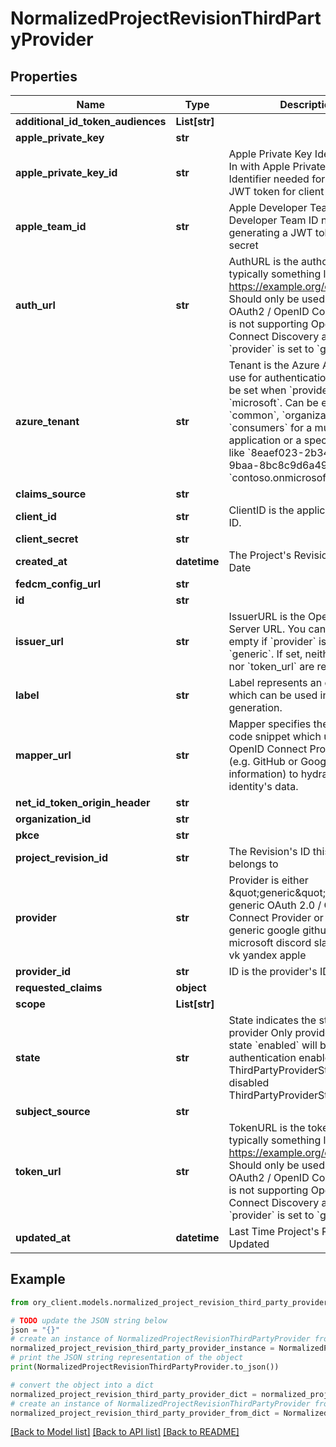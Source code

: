 # NormalizedProjectRevisionThirdPartyProvider


## Properties

Name | Type | Description | Notes
------------ | ------------- | ------------- | -------------
**additional_id_token_audiences** | **List[str]** |  | [optional] 
**apple_private_key** | **str** |  | [optional] 
**apple_private_key_id** | **str** | Apple Private Key Identifier  Sign In with Apple Private Key Identifier needed for generating a JWT token for client secret | [optional] 
**apple_team_id** | **str** | Apple Developer Team ID  Apple Developer Team ID needed for generating a JWT token for client secret | [optional] 
**auth_url** | **str** | AuthURL is the authorize url, typically something like: https://example.org/oauth2/auth Should only be used when the OAuth2 / OpenID Connect server is not supporting OpenID Connect Discovery and when &#x60;provider&#x60; is set to &#x60;generic&#x60;. | [optional] 
**azure_tenant** | **str** | Tenant is the Azure AD Tenant to use for authentication, and must be set when &#x60;provider&#x60; is set to &#x60;microsoft&#x60;.  Can be either &#x60;common&#x60;, &#x60;organizations&#x60;, &#x60;consumers&#x60; for a multitenant application or a specific tenant like &#x60;8eaef023-2b34-4da1-9baa-8bc8c9d6a490&#x60; or &#x60;contoso.onmicrosoft.com&#x60;. | [optional] 
**claims_source** | **str** |  | [optional] 
**client_id** | **str** | ClientID is the application&#39;s Client ID. | [optional] 
**client_secret** | **str** |  | [optional] 
**created_at** | **datetime** | The Project&#39;s Revision Creation Date | [optional] [readonly] 
**fedcm_config_url** | **str** |  | [optional] 
**id** | **str** |  | [optional] 
**issuer_url** | **str** | IssuerURL is the OpenID Connect Server URL. You can leave this empty if &#x60;provider&#x60; is not set to &#x60;generic&#x60;. If set, neither &#x60;auth_url&#x60; nor &#x60;token_url&#x60; are required. | [optional] 
**label** | **str** | Label represents an optional label which can be used in the UI generation. | [optional] 
**mapper_url** | **str** | Mapper specifies the JSONNet code snippet which uses the OpenID Connect Provider&#39;s data (e.g. GitHub or Google profile information) to hydrate the identity&#39;s data. | [optional] 
**net_id_token_origin_header** | **str** |  | [optional] 
**organization_id** | **str** |  | [optional] 
**pkce** | **str** |  | [optional] 
**project_revision_id** | **str** | The Revision&#39;s ID this schema belongs to | [optional] 
**provider** | **str** | Provider is either \&quot;generic\&quot; for a generic OAuth 2.0 / OpenID Connect Provider or one of: generic google github gitlab microsoft discord slack facebook vk yandex apple | [optional] 
**provider_id** | **str** | ID is the provider&#39;s ID | [optional] 
**requested_claims** | **object** |  | [optional] 
**scope** | **List[str]** |  | [optional] 
**state** | **str** | State indicates the state of the provider  Only providers with state &#x60;enabled&#x60; will be used for authentication enabled ThirdPartyProviderStateEnabled disabled ThirdPartyProviderStateDisabled | [optional] 
**subject_source** | **str** |  | [optional] 
**token_url** | **str** | TokenURL is the token url, typically something like: https://example.org/oauth2/token  Should only be used when the OAuth2 / OpenID Connect server is not supporting OpenID Connect Discovery and when &#x60;provider&#x60; is set to &#x60;generic&#x60;. | [optional] 
**updated_at** | **datetime** | Last Time Project&#39;s Revision was Updated | [optional] [readonly] 

## Example

```python
from ory_client.models.normalized_project_revision_third_party_provider import NormalizedProjectRevisionThirdPartyProvider

# TODO update the JSON string below
json = "{}"
# create an instance of NormalizedProjectRevisionThirdPartyProvider from a JSON string
normalized_project_revision_third_party_provider_instance = NormalizedProjectRevisionThirdPartyProvider.from_json(json)
# print the JSON string representation of the object
print(NormalizedProjectRevisionThirdPartyProvider.to_json())

# convert the object into a dict
normalized_project_revision_third_party_provider_dict = normalized_project_revision_third_party_provider_instance.to_dict()
# create an instance of NormalizedProjectRevisionThirdPartyProvider from a dict
normalized_project_revision_third_party_provider_from_dict = NormalizedProjectRevisionThirdPartyProvider.from_dict(normalized_project_revision_third_party_provider_dict)
```
[[Back to Model list]](../README.md#documentation-for-models) [[Back to API list]](../README.md#documentation-for-api-endpoints) [[Back to README]](../README.md)


